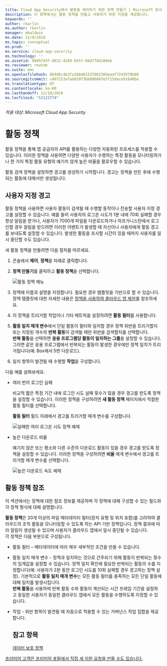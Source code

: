 ```yaml
---
title: Cloud App Security에서 활동을 제어하기 위한 정책 만들기 | Microsoft 문서
description: 이 항목에서는 활동 정책을 만들고 사용하기 위한 지침을 제공합니다.
keywords: ''
author: rkarlin
ms.author: rkarlin
manager: mbaldwin
ms.date: 12/9/2018
ms.topic: conceptual
ms.prod: ''
ms.service: cloud-app-security
ms.technology: ''
ms.assetid: 99d5fd37-d922-4269-b557-86d7f84180eb
ms.reviewer: reutam
ms.suite: ems
ms.openlocfilehash: 8b9d6c4b3fa20846153706230daaaf7243978b80
ms.sourcegitcommit: c497253a7ab63973bb806607e5f15dece91640be
ms.translationtype: HT
ms.contentlocale: ko-KR
ms.lasthandoff: 12/10/2018
ms.locfileid: "53123774"
---
```

*적용 대상: Microsoft Cloud App Security*


# <a name="activity-policies"></a>활동 정책
활동 정책을 통해 앱 공급자의 API를 활용하는 다양한 자동화된 프로세스를 적용할 수 있습니다. 이러한 정책을 사용하면 다양한 사용자가 수행하는 특정 활동을 모니터링하거나 한 가지 특정 활동 유형의 예기치 않게 높은 비율을 팔로우할 수 있습니다.  
  
활동 검색 정책을 설정하면 경고를 생성하기 시작합니다. 경고는 정책을 만든 후에 수행되는 활동에 대해서만 생성됩니다.
  
  
## <a name="custom-alerts"></a>사용자 지정 경고  
활동 정책을 사용하면 사용자 활동이 검색될 때 수행할 동작이나 전송할 사용자 지정 경고를 설정할 수 있습니다. 예를 들어 사용자의 로그온 시도가 1분 내에 70회 실패할 경우 항상 알림을 받거나, 사용자가 7000개 파일을 다운로드하거나 아프가니스탄에서 로그인할 경우 알림을 받으려면 이러한 이벤트가 발생할 때 자신이나 사용자에게 활동 경고를 보내도록 설정할 수 있습니다. 발생한 활동을 조사할 시간이 있을 때까지 사용자를 일시 중단할 수도 있습니다.  
  
새 활동 정책을 만들려면 다음 절차를 따르세요.  
  
1.  콘솔에서 **제어**, **정책**을 차례로 클릭합니다.  
  
2.  **정책 만들기**를 클릭하고 **활동 정책**을 선택합니다.  
  
     ![활동 정책 메뉴](./media/activity-policy-menu.png "활동 정책 메뉴")  
  
3.  정책에 이름과 설명을 지정합니다. 필요한 경우 템플릿을 기반으로 할 수 있습니다. 정책 템플릿에 대한 자세한 내용은 [정책을 사용하여 클라우드 앱 제어](control-cloud-apps-with-policies.md)를 참조하세요.  
  
4.  이 정책을 트리거할 작업이나 기타 메트릭을 설정하려면 **활동 필터**를 사용합니다.  
  
5.  **활동 일치 매개 변수**에서 단일 활동이 필터와 일치할 경우 정책 위반을 트리거할지 또는 지정된 개수의 **반복 활동**이 검색될 때만 위반을 검색할지를 선택합니다.  
    **반복 활동**을 선택하면 **응용 프로그램당 활동이 일치하는 그룹**을 설정할 수 있습니다. 그러면 같은 응용 프로그램에서 반복되는 활동이 발생한 경우에만 정책 일치가 트리거됩니다(예: Box에서 5번 다운로드).  
  
6.  일치 항목이 발견될 때 수행할 **작업**을 구성합니다.  
  
다음 예를 살펴보세요.  
  
-   여러 번의 로그인 실패  
  
     비교적 짧은 특정 기간 내에 로그인 시도 실패 횟수가 많을 경우 경고를 받도록 정책을 설정할 수 있습니다. 이러한 정책을 구성하려면 **새 활동 정책** 페이지에서 적절한 활동 필터를 선택합니다.  
  
     **활동 필터** 필드 아래에서 경고를 트리거할 매개 변수를 구성합니다.  
  
     ![실패한 여러 로그온 시도 정책 예제](./media/multiple-failed-log-on-attempts-policy-example.png "실패한 여러 로그온 시도 정책 예제")  
  
-   높은 다운로드 비율  
  
     예기치 않은 또는 평소와 다른 수준의 다운로드 활동이 있을 경우 경고를 받도록 정책을 설정할 수 있습니다. 이러한 정책을 구성하려면 **비율** 매개 변수에서 경고를 트리거할 매개 변수를 선택합니다.  
  
     ![높은 다운로드 속도 예제](./media/high-download-rate-example.png "높은 다운로드 속도 예제")  
  
  
## <a name="activity-policy-reference"></a>활동 정책 참조  
이 섹션에서는 정책에 대한 참조 정보를 제공하며 각 정책에 대해 구성할 수 있는 필드와 각 정책 형식에 대해 설명합니다.  
  
**활동 정책**은 20개 이상의 파일 메타데이터 필터(장치 유형 및 위치 포함)를 고려하여 클라우드의 조직 활동을 모니터링할 수 있도록 하는 API 기반 정책입니다. 정책 결과에 따라 알림이 생성될 수 있으며 사용자가 클라우드 앱에서 일시 중단될 수 있습니다.   
각 정책은 다음 부분으로 구성됩니다.  
  
- 활동 필터 – 메타데이터에 따라 매우 세부적인 조건을 만들 수 있습니다.  
  
- 활동 일치 매개 변수 - 정책과 일치하는 것으로 간주되기 위해 활동이 반복되는 횟수의 임계값을 설정할 수 있습니다.  정책 일치 확인에 필요한 반복되는 활동의 수를 지정합니다(예: 사용자가 2분 동안 로그인 시도를 10회 실패할 경우 경고하는 정책 설정).  기본적으로 **활동 일치 매개 변수**는 모든 활동 필터를 충족하는 모든 단일 활동에 대해 일치를 발생시킵니다.   
  **반복 활동**을 사용하여 반복 활동 수와 활동이 계산되는 시간 프레임 기간을 설정하고 동일한 사용자가 동일한 클라우드 앱에서 모든 활동을 수행하도록 지정할 수 있습니다.  
  
  
- 작업 - 위반 항목이 발견될 때 자동으로 적용할 수 있는 거버넌스 작업 집합을 제공합니다.  
  ## <a name="see-also"></a>참고 항목  
  [데이터 보호 정책](data-protection-policies.md)   

[프리미어 고객은 프리미어 포털에서 직접 새 지원 요청을 만들 수도 있습니다.](https://premier.microsoft.com/)  
  
  